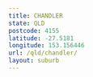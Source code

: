 ```yaml
---
title: CHANDLER
state: QLD
postcode: 4155
latitude: -27.5181
longitude: 153.156446
url: /qld/chandler/
layout: suburb
---
```

